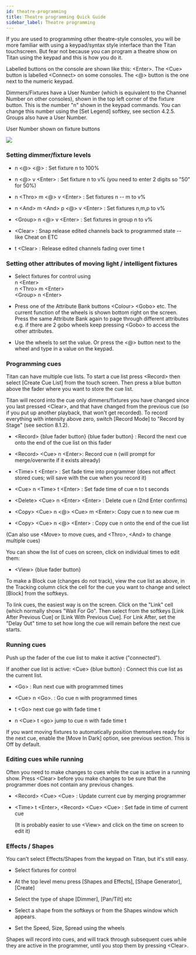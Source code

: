 ```yaml
---
id: theatre-programming
title: Theatre programming Quick Guide
sidebar_label: Theatre programming
---
```


If you are used to programming other theatre-style consoles, you will be
more familiar with using a keypad/syntax style interface than the Titan
touchscreen. But fear not because you can program a theatre show on
Titan using the keypad and this is how you do it.

Labelled buttons on the console are shown like this: \<Enter\>. The
\<Cue\> button is labelled \<Connect\> on some consoles. The \<@\>
button is the one next to the numeric keypad.

Dimmers/Fixtures have a User Number (which is equivalent to the Channel
Number on other consoles), shown in the top left corner of the fixture
button. This is the number "n" shown in the keypad commands. You can
change this number using the \[Set Legend\] softkey, see section 4.2.5.
Groups also have a User Number.

User Number shown on fixture buttons

![](/docs/images/image111.png)

### Setting dimmer/fixture levels

-   n \<@\> \<@\> : Set fixture n to 100%

-   n \<@\> v \<Enter\> : Set fixture n to v% (you need to enter 2
    digits so "50" for 50%)

-   n \<Thro\> m \<@\> v \<Enter\> : Set fixtures n -- m to v%

-   n \<And\> m \<And\> p \<@\> v \<Enter\> : Set fixtures n,m,p to v%

-   \<Group\> n \<@\> v \<Enter\> : Set fixtures in group n to v%

-   \<Clear\> : Snap release edited channels back to programmed state --
    like Cheat on ETC

-   t \<Clear\> : Release edited channels fading over time t

### Setting other attributes of moving light / intelligent fixtures

-   Select fixtures for control using\
    n \<Enter\>\
    n \<Thro\> m \<Enter\>\
    \<Group\> n \<Enter\>

-   Press one of the Attribute Bank buttons \<Colour\> \<Gobo\> etc. The
    current function of the wheels is shown bottom right on the screen.
    Press the same Attribute Bank again to page through different
    attributes e.g. if there are 2 gobo wheels keep pressing \<Gobo\> to
    access the other attributes.

-   Use the wheels to set the value. Or press the \<@\> button next to
    the wheel and type in a value on the keypad.

### Programming cues

Titan can have multiple cue lists. To start a cue list press \<Record\>
then select \[Create Cue List\] from the touch screen. Then press a blue
button above the fader where you want to store the cue list.

Titan will record into the cue only dimmers/fixtures you have changed
since you last pressed \<Clear\>, and that have changed from the
previous cue (so if you put up another playback, that won't get
recorded). To record everything with intensity above zero, switch
\[Record Mode\] to "Record by Stage" (see section 8.1.2).

-   \<Record\> {blue fader button} {blue fader button} : Record the next
    cue onto the end of the cue list on this fader

-   \<Record\> \<Cue\> n \<Enter\>: Record cue n (will prompt for
    merge/overwrite if it exists already)

-   \<Time\> t \<Enter\> : Set fade time into programmer (does not
    affect stored cues; will save with the cue when you record it)

-   \<Cue\> n \<Time\> t \<Enter\> : Set fade time of cue n to t seconds

-   \<Delete\> \<Cue\> n \<Enter\> \<Enter\> : Delete cue n (2nd Enter
    confirms)

-   \<Copy\> \<Cue\> n \<@\> \<Cue\> m \<Enter\>: Copy cue n to new cue
    m

-   \<Copy\> \<Cue\> n \<@\> \<Enter\> : Copy cue n onto the end of the
    cue list

(Can also use \<Move\> to move cues, and \<Thro\>, \<And\> to change
multiple cues)

You can show the list of cues on screen, click on individual times to
edit them:

-   \<View\> {blue fader button}

To make a Block cue (changes do not track), view the cue list as above,
in the Tracking column click the cell for the cue you want to change and
select \[Block\] from the softkeys.

To link cues, the easiest way is on the screen. Click on the "Link" cell
(which normally shows "Wait For Go". Then select from the softkeys
\[Link After Previous Cue\] or \[Link With Previous Cue\]. For Link
After, set the "Delay Out" time to set how long the cue will remain
before the next cue starts.

### Running cues

Push up the fader of the cue list to make it active ("connected").

If another cue list is active: \<Cue\> {blue button} : Connect this cue
list as the current list.

-   \<Go\> : Run next cue with programmed times

-   \<Cue\> n \<Go\>. : Go cue n with programmed times

-   t \<Go\> next cue go with fade time t

-   n \<Cue\> t \<go\> jump to cue n with fade time t

If you want moving fixtures to automatically position themselves ready
for the next cue, enable the \[Move In Dark\] option, see previous
section. This is Off by default.

### Editing cues while running

Often you need to make changes to cues while the cue is active in a
running show. Press \<Clear\> before you make changes to be sure that
the programmer does not contain any previous changes.

-   \<Record\> \<Cue\> \<Cue\> : Update current cue by merging
    programmer

-   \<Time\> t \<Enter\>, \<Record\> \<Cue\> \<Cue\> : Set fade in time
    of current cue

    (It is probably easier to use \<View\> and click on the time on
    screen to edit it)

### Effects / Shapes

You can't select Effects/Shapes from the keypad on Titan, but it's still
easy.

-   Select fixtures for control

-   At the top level menu press \[Shapes and Effects\], \[Shape
    Generator\], \[Create\]

-   Select the type of shape \[Dimmer\], \[Pan/Tilt\] etc

-   Select a shape from the softkeys or from the Shapes window which
    appears.

-   Set the Speed, Size, Spread using the wheels

Shapes will record into cues, and will track through subsequent cues
while they are active in the programmer, until you stop them by pressing
\<Clear\>.
